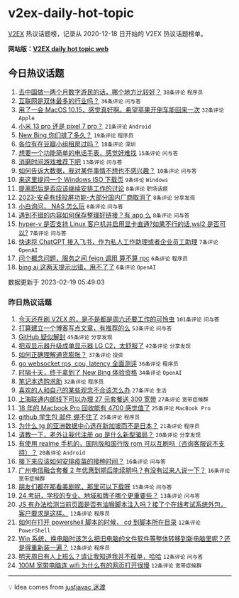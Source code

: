 # v2ex-daily-hot-topic

[V2EX](https://www.v2ex.com/) 热议话题榜，记录从 2020-12-18 日开始的 V2EX 热议话题榜单。

**网站版：[V2EX daily hot topic web](https://boojack.github.io/v2ex-daily-hot-topic-web/)**

## 今日热议话题

<!-- TODAY BEGIN -->

1. [去中国做一两个月数字游民的话，哪个地方比较好？](https://www.v2ex.com/t/917282) `38条评论` `程序员`
1. [互联网是双休最多的行业吗？](https://www.v2ex.com/t/917294) `36条评论` `问与答`
1. [用了一会 MacOS 10.15，感觉真好啊。希望苹果开倒车能回来一次](https://www.v2ex.com/t/917284) `32条评论` `Apple`
1. [小米 13 pro 还是 pixel 7 pro？](https://www.v2ex.com/t/917289) `21条评论` `Android`
1. [New Bing 你们排了多久？](https://www.v2ex.com/t/917306) `19条评论` `程序员`
1. [各位有在豆瓣小组租房过吗？](https://www.v2ex.com/t/917290) `18条评论` `深圳`
1. [想要一个功能简单的电话手表，感觉好难找](https://www.v2ex.com/t/917281) `15条评论` `问与答`
1. [消磨时间游戏推荐下吧](https://www.v2ex.com/t/917320) `13条评论` `问与答`
1. [如何告诉大数据，我对某件事情不想也不感兴趣？](https://www.v2ex.com/t/917296) `10条评论` `问与答`
1. [来这里提问一个 Windows ISO 下载页](https://www.v2ex.com/t/917321) `9条评论` `Windows`
1. [提离职后是否应该继续安排工作的讨论](https://www.v2ex.com/t/917324) `8条评论` `职场话题`
1. [2023-安卓有线投屏功能-大部分国内厂商取消了](https://www.v2ex.com/t/917313) `8条评论` `分享发现`
1. [小白询问， NAS 怎么玩](https://www.v2ex.com/t/917304) `8条评论` `问与答`
1. [遇到不错的内容如何保存整理好链接？有 app 么](https://www.v2ex.com/t/917297) `8条评论` `问与答`
1. [hyper-v 是否支持 Linux 客户机并启用显卡直通?如果不行的话,wsl2 是否可以?](https://www.v2ex.com/t/917286) `7条评论` `问与答`
1. [快速将 ChatGPT 接入飞书，作为私人工作助理或者企业员工助理](https://www.v2ex.com/t/917278) `7条评论` `OpenAI`
1. [问个概念问题，服务之间 feign 调用 算不算 rpc](https://www.v2ex.com/t/917312) `6条评论` `程序员`
1. [bing ai 这两天提示出错，用不了了](https://www.v2ex.com/t/917311) `6条评论` `OpenAI`

数据更新于 2023-02-19 05:49:03

<!-- TODAY END -->

### 昨日热议话题

<!-- YESTERDAY BEGIN -->

1. [今天还在刷 V2EX 的，是不是都是周六还要工作的可怜虫](https://www.v2ex.com/t/917154) `101条评论` `问与答`
1. [打算建立一个博客写点文章，有推荐的么](https://www.v2ex.com/t/917124) `53条评论` `问与答`
1. [GitHub 疑似解封](https://www.v2ex.com/t/917108) `45条评论` `分享发现`
1. [把双显示器升级成单显示器 LG C2，太舒服了](https://www.v2ex.com/t/917110) `42条评论` `分享发现`
1. [如何正确理解通货膨胀？](https://www.v2ex.com/t/917150) `37条评论` `投资`
1. [go websocket rps, cpu, latency 全面测评](https://www.v2ex.com/t/917122) `36条评论` `程序员`
1. [时隔十天，终于拿到了 New Bing 体验资格](https://www.v2ex.com/t/917107) `34条评论` `OpenAI`
1. [笔记本选购求助](https://www.v2ex.com/t/917128) `32条评论` `程序员`
1. [喜欢的人和自己的某些观念不合该怎么办](https://www.v2ex.com/t/917265) `27条评论` `生活`
1. [上海联通内部线下可以办理 27 元套餐送 300 宽带](https://www.v2ex.com/t/917184) `27条评论` `宽带症候群`
1. [18 年的 Macbook Pro 回收能有 4700 感觉值了](https://www.v2ex.com/t/917116) `25条评论` `MacBook Pro`
1. [github 学生包 邮件 绷不住了](https://www.v2ex.com/t/917119) `25条评论` `程序员`
1. [为什么 tg 的亚洲数据中心选在新加坡而不是日本？](https://www.v2ex.com/t/917245) `21条评论` `程序员`
1. [请教一下，老外让我代注册 qq 是什么新型骗局？](https://www.v2ex.com/t/917222) `20条评论` `分享发现`
1. [有使用 realme 手机的，国际版和国行版 rom 可以互刷吗（咨询客服说不支持）？](https://www.v2ex.com/t/917159) `20条评论` `Android`
1. [接下来应该如何安排疫苗的接种时间？](https://www.v2ex.com/t/917178) `16条评论` `问与答`
1. [广州电信融合套餐 2 年优惠到期后能续期吗？有没有过来人说一下？](https://www.v2ex.com/t/917118) `16条评论` `宽带症候群`
1. [朋友们都在那看美剧呢，那里可以下载呀](https://www.v2ex.com/t/917155) `15条评论` `问与答`
1. [24 考研，学校的专业、地域和牌子哪个更重要些？](https://www.v2ex.com/t/917164) `13条评论` `问与答`
1. [JS 有办法检测当前页面是否有油猴脚本注入吗？接了个在线考试系统外包，客户要求是这样。](https://www.v2ex.com/t/917250) `12条评论` `程序员`
1. [如何在打开 powershell 脚本的时候， cd 到脚本所在目录](https://www.v2ex.com/t/917240) `12条评论` `PowerShell`
1. [Win 系统，换电脑时该怎么把旧电脑的文件软件等整体转移到新电脑里呢？还是得重新装一遍？](https://www.v2ex.com/t/917225) `12条评论` `程序员`
1. [明天周日有人上班么？请让我知道我并不孤单，哈哈](https://www.v2ex.com/t/917213) `12条评论` `问与答`
1. [100M 宽带电脑连 wifi 为什么有的网页打开很慢](https://www.v2ex.com/t/917115) `12条评论` `宽带症候群`

<!-- YESTERDAY END -->

---

💡 Idea comes from [justjavac 迷渡](https://github.com/justjavac/)

